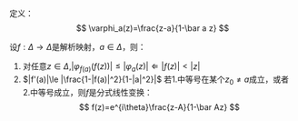 定义：
$$
\varphi_a(z)=\frac{z-a}{1-\bar a z}
$$

设$f:\Delta \rightarrow \Delta$是解析映射，$a\in\Delta$，则：

1. 对任意$z\in\Delta$,$|\varphi_{f(a)}(f(z))|\le|\varphi_{a}(z)|\Leftarrow |f(z)|<|z|$
2. $|f'(a)|\le |\frac{1-|f(a)|^2}{1-|a|^2}|$
若1.中等号在某个$z_0\not=a$成立，或者2.中等号成立，则$f$是分式线性变换：
$$
f(z)=e^{i\theta}\frac{z-A}{1-\bar Az}
$$
